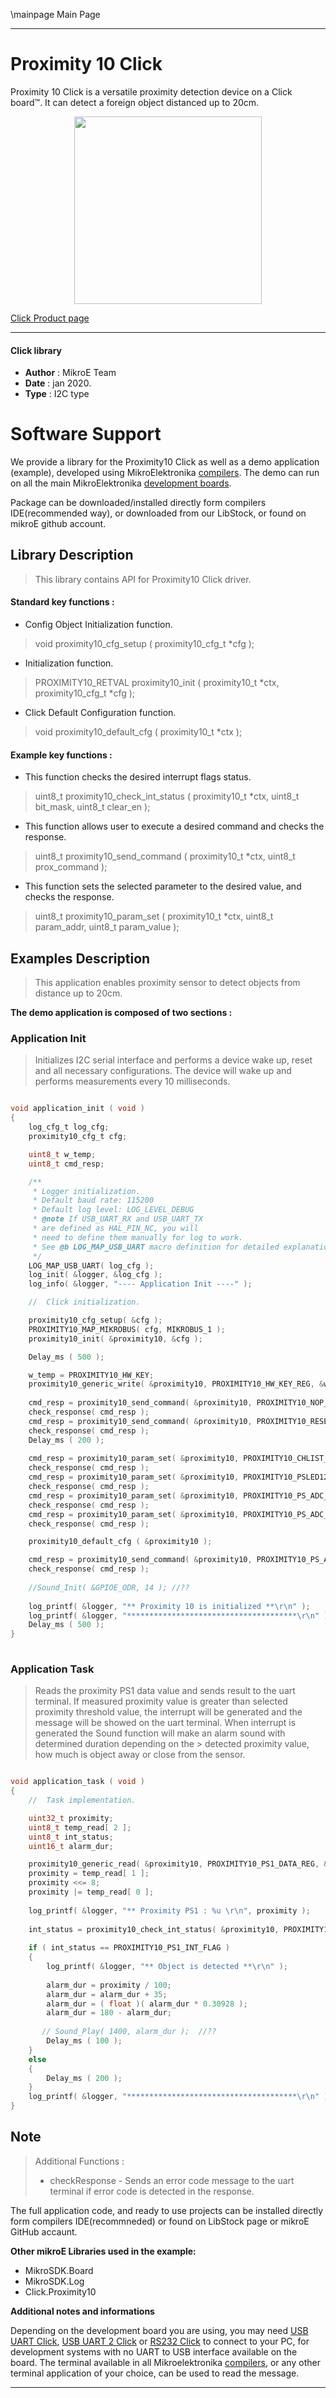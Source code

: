 \mainpage Main Page
 
 

---
# Proximity 10 Click

Proximity 10 Click is a versatile proximity detection device on a Click board™. It can detect a foreign object distanced up to 20cm.

<p align="center">
  <img src="https://download.mikroe.com/images/click_for_ide/proximity10_click.png" height=300px>
</p>

[Click Product page](https://www.mikroe.com/proximity-10-click)

---


#### Click library 

- **Author**        : MikroE Team
- **Date**          : jan 2020.
- **Type**          : I2C type


# Software Support

We provide a library for the Proximity10 Click 
as well as a demo application (example), developed using MikroElektronika 
[compilers](https://shop.mikroe.com/compilers). 
The demo can run on all the main MikroElektronika [development boards](https://shop.mikroe.com/development-boards).

Package can be downloaded/installed directly form compilers IDE(recommended way), or downloaded from our LibStock, or found on mikroE github account. 

## Library Description

> This library contains API for Proximity10 Click driver.

#### Standard key functions :

- Config Object Initialization function.
> void proximity10_cfg_setup ( proximity10_cfg_t *cfg ); 
 
- Initialization function.
> PROXIMITY10_RETVAL proximity10_init ( proximity10_t *ctx, proximity10_cfg_t *cfg );

- Click Default Configuration function.
> void proximity10_default_cfg ( proximity10_t *ctx );


#### Example key functions :

- This function checks the desired interrupt flags status.
> uint8_t proximity10_check_int_status ( proximity10_t *ctx, uint8_t bit_mask, uint8_t clear_en );
 
- This function allows user to execute a desired command and checks the response.
> uint8_t proximity10_send_command ( proximity10_t *ctx, uint8_t prox_command );

- This function sets the selected parameter to the desired value, and checks the response.
> uint8_t proximity10_param_set ( proximity10_t *ctx, uint8_t param_addr, uint8_t param_value );

## Examples Description

> This application enables proximity sensor to detect objects from distance up to 20cm.

**The demo application is composed of two sections :**

### Application Init 

> Initializes I2C serial interface and performs a device wake up, reset and 
> all necessary configurations.
> The device will wake up and performs measurements every 10 milliseconds.

```c

void application_init ( void )
{
    log_cfg_t log_cfg;
    proximity10_cfg_t cfg;

    uint8_t w_temp;
    uint8_t cmd_resp;

    /** 
     * Logger initialization.
     * Default baud rate: 115200
     * Default log level: LOG_LEVEL_DEBUG
     * @note If USB_UART_RX and USB_UART_TX 
     * are defined as HAL_PIN_NC, you will 
     * need to define them manually for log to work. 
     * See @b LOG_MAP_USB_UART macro definition for detailed explanation.
     */
    LOG_MAP_USB_UART( log_cfg );
    log_init( &logger, &log_cfg );
    log_info( &logger, "---- Application Init ----" );

    //  Click initialization.

    proximity10_cfg_setup( &cfg );
    PROXIMITY10_MAP_MIKROBUS( cfg, MIKROBUS_1 );
    proximity10_init( &proximity10, &cfg );

    Delay_ms ( 500 );

    w_temp = PROXIMITY10_HW_KEY;
    proximity10_generic_write( &proximity10, PROXIMITY10_HW_KEY_REG, &w_temp, 1 );
    
    cmd_resp = proximity10_send_command( &proximity10, PROXIMITY10_NOP_CMD );
    check_response( cmd_resp );
    cmd_resp = proximity10_send_command( &proximity10, PROXIMITY10_RESET_CMD );
    check_response( cmd_resp );
    Delay_ms ( 200 );
    
    cmd_resp = proximity10_param_set( &proximity10, PROXIMITY10_CHLIST_PARAM, PROXIMITY10_EN_AUX | PROXIMITY10_EN_ALS_IR | PROXIMITY10_EN_ALS_VIS | PROXIMITY10_EN_PS1 );
    check_response( cmd_resp );
    cmd_resp = proximity10_param_set( &proximity10, PROXIMITY10_PSLED12_SEL_PARAM, PROXIMITY10_LED1_DRIVE_EN );
    check_response( cmd_resp );
    cmd_resp = proximity10_param_set( &proximity10, PROXIMITY10_PS_ADC_MISC_PARAM, PROXIMITY10_NORMAL_SIGNAL_RANGE | PROXIMITY10_NORMAL_PROX_MEAS_MODE );
    check_response( cmd_resp );
    cmd_resp = proximity10_param_set( &proximity10, PROXIMITY10_PS_ADC_GAIN_PARAM, PROXIMITY10_ADC_CLOCK_DIV_4 );
    check_response( cmd_resp );

    proximity10_default_cfg ( &proximity10 );

    cmd_resp = proximity10_send_command( &proximity10, PROXIMITY10_PS_AUTO_CMD );
    check_response( cmd_resp );
    
    //Sound_Init( &GPIOE_ODR, 14 ); //??
    
    log_printf( &logger, "** Proximity 10 is initialized **\r\n" );
    log_printf( &logger, "**************************************\r\n" );
    Delay_ms ( 500 );
}
  
```

### Application Task

> Reads the proximity PS1 data value and sends result to the uart terminal.
> If measured proximity value is greater than selected proximity threshold value, the interrupt will be generated and
> the message will be showed on the uart terminal.
> When interrupt is generated the Sound function will make an alarm sound with determined duration depending on the    > detected proximity value,
> how much is object away or close from the sensor.


```c

void application_task ( void )
{
    //  Task implementation.

    uint32_t proximity;
    uint8_t temp_read[ 2 ];
    uint8_t int_status;
    uint16_t alarm_dur;

    proximity10_generic_read( &proximity10, PROXIMITY10_PS1_DATA_REG, &temp_read, 2 );
    proximity = temp_read[ 1 ];
    proximity <<= 8;
    proximity |= temp_read[ 0 ];
    
    log_printf( &logger, "** Proximity PS1 : %u \r\n", proximity );
    
    int_status = proximity10_check_int_status( &proximity10, PROXIMITY10_PS1_INT_FLAG, PROXIMITY10_INT_CLEAR_DIS );
    
    if ( int_status == PROXIMITY10_PS1_INT_FLAG )
    {
        log_printf( &logger, "** Object is detected **\r\n" );
        
        alarm_dur = proximity / 100;
        alarm_dur = alarm_dur + 35;
        alarm_dur = ( float )( alarm_dur * 0.30928 );
        alarm_dur = 180 - alarm_dur;
        
       // Sound_Play( 1400, alarm_dur );  //??
        Delay_ms ( 100 );
    }
    else
    {
        Delay_ms ( 200 );
    }
    log_printf( &logger, "**************************************\r\n" );
}  

```

## Note

> Additional Functions :
> - checkResponse - Sends an error code message to the uart terminal if error code is detected in the response.

The full application code, and ready to use projects can be  installed directly form compilers IDE(recommneded) or found on LibStock page or mikroE GitHub accaunt.

**Other mikroE Libraries used in the example:** 

- MikroSDK.Board
- MikroSDK.Log
- Click.Proximity10

**Additional notes and informations**

Depending on the development board you are using, you may need 
[USB UART Click](https://shop.mikroe.com/usb-uart-click), 
[USB UART 2 Click](https://shop.mikroe.com/usb-uart-2-click) or 
[RS232 Click](https://shop.mikroe.com/rs232-click) to connect to your PC, for 
development systems with no UART to USB interface available on the board. The 
terminal available in all Mikroelektronika 
[compilers](https://shop.mikroe.com/compilers), or any other terminal application 
of your choice, can be used to read the message.



---
